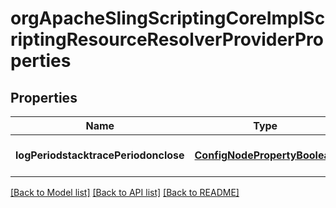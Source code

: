 # orgApacheSlingScriptingCoreImplScriptingResourceResolverProviderProperties

## Properties
Name | Type | Description | Notes
------------ | ------------- | ------------- | -------------
**logPeriodstacktracePeriodonclose** | [**ConfigNodePropertyBoolean**](ConfigNodePropertyBoolean.md) |  | [optional] [default to null]

[[Back to Model list]](../README.md#documentation-for-models) [[Back to API list]](../README.md#documentation-for-api-endpoints) [[Back to README]](../README.md)


